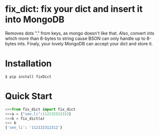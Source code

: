 # fix_dict: fix your dict and insert it into MongoDB

Removes dots "." from keys, as mongo doesn't like that.
Also, convert ints which more than 8-bytes  to string cause BSON can only handle up to 8-bytes ints.
Finaly, your lovely MongoDB can accept your dict and store it.

#  Installation
```
$ pip install fixDict
```
# Quick Start
```python
>>>from fix_dict import fix_dict
>>>a = {"sen.li":112132312312}
>>>b = fix_dict(a)
>>> b
{'sen_li': '112132312312'}
```

